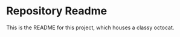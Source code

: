 Repository Readme
=================

This is the README for this project, which houses a classy octocat.


